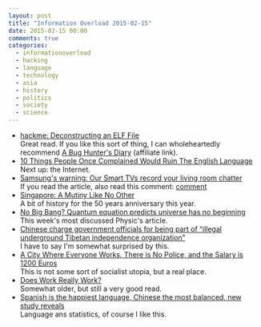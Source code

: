```yaml
---
layout: post
title: "Information Overload 2015-02-15"
date: 2015-02-15 00:00
comments: true
categories:
  - informationoverload
  - hacking
  - language
  - technology
  - asia
  - history
  - politics
  - society
  - science
---
```

* [hackme: Deconstructing an ELF File](http://manoharvanga.com/hackme/)<br>
Great read. If you like this sort of thing, I can wholeheartedly recommend [A Bug Hunter's Diary](http://www.amazon.com/gp/product/1593273851/ref=as_li_tl?ie=UTF8&camp=1789&creative=390957&creativeASIN=1593273851&linkCode=as2&tag=citizen4blog-20&linkId=TQPCBOME4UONL52F) (affiliate link).
* [10 Things People Once Complained Would Ruin The English Language](http://io9.com/10-things-people-once-complained-would-ruin-the-english-1684240298)<br>
Next up: the Internet.
* [Samsung's warning: Our Smart TVs record your living room chatter](http://www.cnet.com/au/news/samsungs-warning-our-smart-tvs-record-your-living-room-chatter/)<br>
If you read the article, also read this comment: [comment](http://fyre.it/PlswOh.4)
* [Singapore: A Mutiny Like No Other](http://thediplomat.com/2015/02/singapore-a-mutiny-like-no-other/)<br>
A bit of history for the 50 years anniversary this year.
* [No Big Bang? Quantum equation predicts universe has no beginning](http://phys.org/news/2015-02-big-quantum-equation-universe.html)<br>
This week's most discussed Physic's article.
* [Chinese charge government officials for being part of “illegal underground Tibetan independence organization”](http://thespeaker.co/chinese-charge-government-officials-part-illegal-underground-tibetan-independence-organization/)<br>
I have to say I'm somewhat surprised by this.
* [A City Where Everyone Works, There is No Police, and the Salary is 1200 Euros](http://www.livetravelenjoy.com/a-city-where-everyone-works-there-is-no-police-and-the-salary-is-1200-euros/)<br>
This is not some sort of socialist utopia, but a real place.
* [Does Work Really Work?](http://theanarchistlibrary.org/library/l-susan-brown-does-work-really-work)<br>
Somewhat older, but still a very good read.
* [Spanish is the happiest language, Chinese the most balanced, new study reveals](http://www.sciencealert.com/spanish-is-the-happiest-language-chinese-is-the-most-balanced-new-study-reveals)<br>
Language ans statistics, of course I like this.
